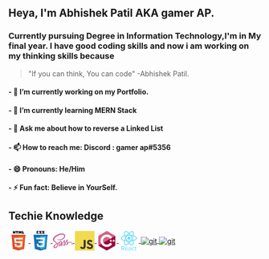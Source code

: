 



## Heya, I'm Abhishek Patil AKA gamer AP. 
### Currently pursuing Degree in Information Technology,I'm in My final year. I have good coding skills and now i am working on my thinking skills because 
>"If you can think, You can code" -Abhishek Patil.

#### - 🔭 I’m currently working on my Portfolio.
#### - 🌱 I’m currently learning MERN Stack
#### - 💬 Ask me about how to reverse a Linked List
#### - 📫 How to reach me: Discord : gamer ap#5356
#### - 😄 Pronouns: He/Him
#### - ⚡ Fun fact: Believe in YourSelf.

## Techie Knowledge

<a href="https://www.w3.org/html/" target="_blank">
   <img align="center" src="https://raw.githubusercontent.com/devicons/devicon/master/icons/html5/html5-original-wordmark.svg" alt="html5" width="40" height="40"/> 
  </a>
  
 <a href="https://www.w3schools.com/css/" target="_blank"> 
   <img align="center" src="https://raw.githubusercontent.com/devicons/devicon/master/icons/css3/css3-original-wordmark.svg" alt="css3" width="40" height="40"/> 
 </a>

 <a href="https://sass-lang.com/" target="_blank"> 
   <img align="center" src="https://raw.githubusercontent.com/devicons/devicon/master/icons/sass/sass-original.svg" alt="sass" width="40" height="40"/> 
 </a>
 
  <a href="https://developer.mozilla.org/en-US/docs/Web/JavaScript" target="_blank">
   <img align="center" src="https://raw.githubusercontent.com/devicons/devicon/master/icons/javascript/javascript-original.svg" alt="javascript" width="40" height="40"/>
  </a>

  <a href="https://isocpp.org/" target="_blank">
   <img align="center" src="https://raw.githubusercontent.com/devicons/devicon/master/icons/cplusplus/cplusplus-original.svg" alt="cplusplus" width="40" height="40"/>
  </a>

 
  
  <a href="https://reactjs.org/" target="_blank"> 
   <img align="center" src="https://raw.githubusercontent.com/devicons/devicon/master/icons/react/react-original-wordmark.svg" alt="react" width="40" height="40"/> 
  </a>

  
  
  
  <a href="https://git-scm.com/" target="_blank">
    <img align="center" src="https://www.vectorlogo.zone/logos/git-scm/git-scm-icon.svg" alt="git" width="40" height="40"/> 
  </a> 

  <a href="https://figma.com/" target="_blank">
    <img align="center" src="https://cdn.worldvectorlogo.com/logos/figma-1.svg" alt="git" width="40" height="40"/> 
  </a> 
  
 
  
 
